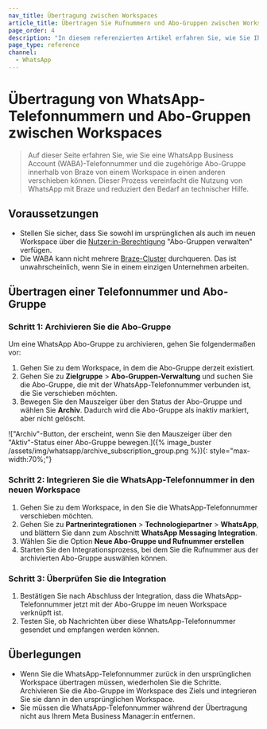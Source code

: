 ```yaml
---
nav_title: Übertragung zwischen Workspaces
article_title: Übertragen Sie Rufnummern und Abo-Gruppen zwischen Workspaces
page_order: 4
description: "In diesem referenzierten Artikel erfahren Sie, wie Sie Ihre WhatsApp-Telefonnummer und Abo-Gruppen zwischen Workspaces übertragen können."
page_type: reference
channel:
  - WhatsApp
---
```


# Übertragung von WhatsApp-Telefonnummern und Abo-Gruppen zwischen Workspaces

> Auf dieser Seite erfahren Sie, wie Sie eine WhatsApp Business Account (WABA)-Telefonnummer und die zugehörige Abo-Gruppe innerhalb von Braze von einem Workspace in einen anderen verschieben können. Dieser Prozess vereinfacht die Nutzung von WhatsApp mit Braze und reduziert den Bedarf an technischer Hilfe.

## Voraussetzungen

- Stellen Sie sicher, dass Sie sowohl im ursprünglichen als auch im neuen Workspace über die [Nutzer:in-Berechtigung]({{site.baseurl}}/user_guide/administrative/app_settings/manage_your_braze_users/user_permissions/#list-of-permissions) "Abo-Gruppen verwalten" verfügen.
- Die WABA kann nicht mehrere [Braze-Cluster]({{site.baseurl}}/user_guide/administrative/access_braze/sdk_endpoints) durchqueren. Das ist unwahrscheinlich, wenn Sie in einem einzigen Unternehmen arbeiten. 

## Übertragen einer Telefonnummer und Abo-Gruppe

### Schritt 1: Archivieren Sie die Abo-Gruppe

Um eine WhatsApp Abo-Gruppe zu archivieren, gehen Sie folgendermaßen vor:

1. Gehen Sie zu dem Workspace, in dem die Abo-Gruppe derzeit existiert.
2. Gehen Sie zu **Zielgruppe** > **Abo-Gruppen-Verwaltung** und suchen Sie die Abo-Gruppe, die mit der WhatsApp-Telefonnummer verbunden ist, die Sie verschieben möchten.
3. Bewegen Sie den Mauszeiger über den Status der Abo-Gruppe und wählen Sie <i class="fa-solid fa-box-archive"></i> **Archiv**. Dadurch wird die Abo-Gruppe als inaktiv markiert, aber nicht gelöscht.

\!["Archiv"-Button, der erscheint, wenn Sie den Mauszeiger über den "Aktiv"-Status einer Abo-Gruppe bewegen.]({% image_buster /assets/img/whatsapp/archive_subscription_group.png %}){: style="max-width:70%;"}

### Schritt 2: Integrieren Sie die WhatsApp-Telefonnummer in den neuen Workspace

1. Gehen Sie zu dem Workspace, in den Sie die WhatsApp-Telefonnummer verschieben möchten.
2. Gehen Sie zu **Partnerintegrationen** > **Technologiepartner** > **WhatsApp**, und blättern Sie dann zum Abschnitt **WhatsApp Messaging Integration**. 
3. Wählen Sie die Option **Neue Abo-Gruppe und Rufnummer erstellen**
4. Starten Sie den Integrationsprozess, bei dem Sie die Rufnummer aus der archivierten Abo-Gruppe auswählen können.

### Schritt 3: Überprüfen Sie die Integration

1. Bestätigen Sie nach Abschluss der Integration, dass die WhatsApp-Telefonnummer jetzt mit der Abo-Gruppe im neuen Workspace verknüpft ist.
2. Testen Sie, ob Nachrichten über diese WhatsApp-Telefonnummer gesendet und empfangen werden können.

## Überlegungen

- Wenn Sie die WhatsApp-Telefonnummer zurück in den ursprünglichen Workspace übertragen müssen, wiederholen Sie die Schritte. Archivieren Sie die Abo-Gruppe im Workspace des Ziels und integrieren Sie sie dann in den ursprünglichen Workspace.
- Sie müssen die WhatsApp-Telefonnummer während der Übertragung nicht aus Ihrem Meta Business Manager:in entfernen.